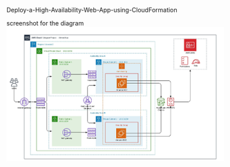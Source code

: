 Deploy-a-High-Availability-Web-App-using-CloudFormation

screenshot for the diagram
![Diagram](/Blank%20Diagram%20project.jpeg)
